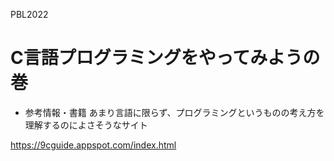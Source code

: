 PBL2022
# C言語プログラミングをやってみようの巻

- 参考情報・書籍
あまり言語に限らず、プログラミングというものの考え方を理解するのによさそうなサイト

https://9cguide.appspot.com/index.html
